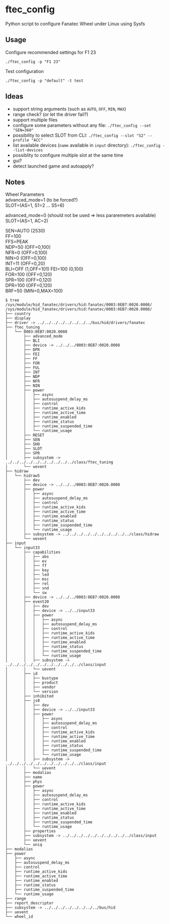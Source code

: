 # ftec_config

Python script to configure Fanatec Wheel under Linux using Sysfs

## Usage

Configure recommended settings for F1 23
```
./ftec_config -p "F1 23"
```

Test configuration
```
./ftec_config -p "default" -t test
```

## Ideas

- support string arguments (such as `AUTO`, `OFF`, `MIN`, `MAX`)
- range check? (or let the driver fail?)
- support multiple files
- configure some parameters without any file: `./ftec_config --set "SEN=360"`
- possibility to select SLOT from CLI: `./ftec_config --slot "S2" --profile "ACC"`
- list available devices (`name` available in `input` directory): `./ftec_config --list-devices`
- possiblity to configure multiple slot at the same time
- gui?
- detect launched game and autoapply?


## Notes

Wheel Parameters  
advanced_mode=1 (to be forced?)  
SLOT=(AS=1, S1=2 ... S5=6)  

advanced_mode=0 (should not be used => less pararemeters available)  
SLOT=(AS=1, AC=2)  

SEN=AUTO (2530)  
FF=100  
FFS=PEAK  
NDP=50 (OFF=0,100)  
NFR=0 (OFF=0,100)  
NIN=0 (OFF=0,100)  
INT=11 (OFF=0,20)  
BLI=OFF (1,OFF=101)
FEI=100 (0,100)  
FOR=100 (OFF=0,120)  
SPR=100 (OFF=0,120)  
DPR=100 (OFF=0,120)  
BRF=50 (MIN=0,MAX=100)  
  

```
$ tree /sys/module/hid_fanatec/drivers/hid:fanatec/0003:0EB7:0020.0008/
/sys/module/hid_fanatec/drivers/hid:fanatec/0003:0EB7:0020.0008/
├── country
├── display
├── driver -> ../../../../../../../../bus/hid/drivers/fanatec
├── ftec_tuning
│   └── 0003:0EB7:0020.0008
│       ├── advanced_mode
│       ├── BLI
│       ├── device -> ../../../0003:0EB7:0020.0008
│       ├── DPR
│       ├── FEI
│       ├── FF
│       ├── FOR
│       ├── FUL
│       ├── INT
│       ├── NDP
│       ├── NFR
│       ├── NIN
│       ├── power
│       │   ├── async
│       │   ├── autosuspend_delay_ms
│       │   ├── control
│       │   ├── runtime_active_kids
│       │   ├── runtime_active_time
│       │   ├── runtime_enabled
│       │   ├── runtime_status
│       │   ├── runtime_suspended_time
│       │   └── runtime_usage
│       ├── RESET
│       ├── SEN
│       ├── SHO
│       ├── SLOT
│       ├── SPR
│       ├── subsystem -> ../../../../../../../../../../class/ftec_tuning
│       └── uevent
├── hidraw
│   └── hidraw5
│       ├── dev
│       ├── device -> ../../../0003:0EB7:0020.0008
│       ├── power
│       │   ├── async
│       │   ├── autosuspend_delay_ms
│       │   ├── control
│       │   ├── runtime_active_kids
│       │   ├── runtime_active_time
│       │   ├── runtime_enabled
│       │   ├── runtime_status
│       │   ├── runtime_suspended_time
│       │   └── runtime_usage
│       ├── subsystem -> ../../../../../../../../../../class/hidraw
│       └── uevent
├── input
│   └── input33
│       ├── capabilities
│       │   ├── abs
│       │   ├── ev
│       │   ├── ff
│       │   ├── key
│       │   ├── led
│       │   ├── msc
│       │   ├── rel
│       │   ├── snd
│       │   └── sw
│       ├── device -> ../../../0003:0EB7:0020.0008
│       ├── event20
│       │   ├── dev
│       │   ├── device -> ../../input33
│       │   ├── power
│       │   │   ├── async
│       │   │   ├── autosuspend_delay_ms
│       │   │   ├── control
│       │   │   ├── runtime_active_kids
│       │   │   ├── runtime_active_time
│       │   │   ├── runtime_enabled
│       │   │   ├── runtime_status
│       │   │   ├── runtime_suspended_time
│       │   │   └── runtime_usage
│       │   ├── subsystem -> ../../../../../../../../../../../class/input
│       │   └── uevent
│       ├── id
│       │   ├── bustype
│       │   ├── product
│       │   ├── vendor
│       │   └── version
│       ├── inhibited
│       ├── js0
│       │   ├── dev
│       │   ├── device -> ../../input33
│       │   ├── power
│       │   │   ├── async
│       │   │   ├── autosuspend_delay_ms
│       │   │   ├── control
│       │   │   ├── runtime_active_kids
│       │   │   ├── runtime_active_time
│       │   │   ├── runtime_enabled
│       │   │   ├── runtime_status
│       │   │   ├── runtime_suspended_time
│       │   │   └── runtime_usage
│       │   ├── subsystem -> ../../../../../../../../../../../class/input
│       │   └── uevent
│       ├── modalias
│       ├── name
│       ├── phys
│       ├── power
│       │   ├── async
│       │   ├── autosuspend_delay_ms
│       │   ├── control
│       │   ├── runtime_active_kids
│       │   ├── runtime_active_time
│       │   ├── runtime_enabled
│       │   ├── runtime_status
│       │   ├── runtime_suspended_time
│       │   └── runtime_usage
│       ├── properties
│       ├── subsystem -> ../../../../../../../../../../class/input
│       ├── uevent
│       └── uniq
├── modalias
├── power
│   ├── async
│   ├── autosuspend_delay_ms
│   ├── control
│   ├── runtime_active_kids
│   ├── runtime_active_time
│   ├── runtime_enabled
│   ├── runtime_status
│   ├── runtime_suspended_time
│   └── runtime_usage
├── range
├── report_descriptor
├── subsystem -> ../../../../../../../../bus/hid
├── uevent
└── wheel_id
```